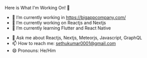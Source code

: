 Here is What I'm Working On! 👋

- 🔭 I’m currently working in https://bigappcompany.com/
- 🔭 I’m currently working on Reactjs and Nextjs
- 🌱 I’m currently learning Flutter and React Native
<!-- - 🤔 I’m looking for help with ... -->
- 💬 Ask me about Reactjs, Nextjs, Meteorjs, Javascript, GraphQL
- 📫 How to reach me: sethukumar0001@gmail.com
- 😄 Pronouns: He/Him
